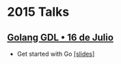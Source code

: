# 2015 Talks

## [Golang GDL • 16 de Julio](http://www.meetup.com/es/GolangGDL/events/223596075/)

- Get started with Go [[slides]](http://go-talks.appspot.com/github.com/argandas/GolangGDL/Talks/2015/Get_started_with_Go.slide)